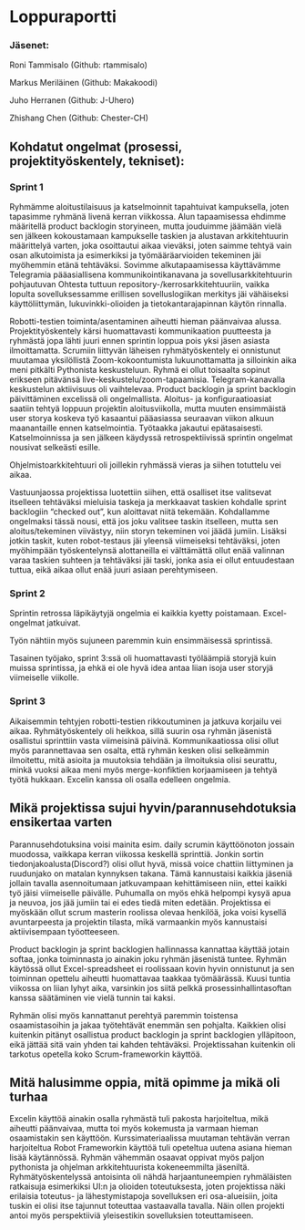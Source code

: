 # Loppuraportti 

### Jäsenet: 

Roni Tammisalo (Github: rtammisalo) 

Markus Meriläinen (Github: Makakoodi) 

Juho Herranen (Github: J-Uhero) 

Zhishang Chen (Github: Chester-CH) 

 

## Kohdatut ongelmat (prosessi, projektityöskentely, tekniset): 

### Sprint 1 

Ryhmämme aloitustilaisuus ja katselmoinnit tapahtuivat kampuksella, joten tapasimme ryhmänä livenä kerran viikkossa. Alun tapaamisessa ehdimme määritellä product backlogin storyineen, mutta jouduimme jäämään vielä sen jälkeen kokoustamaan kampukselle taskien ja alustavan arkkitehtuurin määrittelyä varten, joka osoittautui aikaa vieväksi, joten saimme tehtyä vain osan alkutoimista ja esimerkiksi ja työmääräarvioiden tekeminen jäi myöhemmin etänä tehtäväksi. Sovimme alkutapaamisessa käyttävämme Telegramia pääasiallisena kommunikointikanavana ja sovellusarkkitehtuurin pohjautuvan Ohtesta tuttuun repository-/kerrosarkkitehtuuriin, vaikka lopulta sovelluksessamme erillisen sovelluslogiikan merkitys jäi vähäiseksi käyttöliittymän, lukuvinkki-olioiden ja tietokantarajapinnan käytön rinnalla.  

Robotti-testien toiminta/asentaminen aiheutti hieman päänvaivaa alussa. Projektityöskentely kärsi huomattavasti kommunikaation puutteesta ja ryhmästä jopa lähti juuri ennen sprintin loppua pois yksi jäsen asiasta ilmoittamatta. Scrumiin liittyvän läheisen ryhmätyöskentely ei onnistunut muutamaa yksilöllistä Zoom-kokoontumista lukuunottamatta ja silloinkin aika meni pitkälti Pythonista keskusteluun. Ryhmä ei ollut toisaalta sopinut erikseen pitävänsä live-keskustelu/zoom-tapaamisia. Telegram-kanavalla keskustelun aktiivisuus oli vaihtelevaa. Product backlogin ja sprint backlogin päivittäminen excelissä oli ongelmallista. Aloitus- ja konfiguraatioasiat  saatiin tehtyä loppuun projektin aloitusviikolla, mutta muuten ensimmäistä user storya koskeva työ kasaantui pääasiassa seuraavan viikon alkuun maanantaille ennen katselmointia. Työtaakka jakautui epätasaisesti. Katselmoinnissa ja sen jälkeen käydyssä retrospektiivissä sprintin ongelmat nousivat selkeästi esille. 

Ohjelmistoarkkitehtuuri oli joillekin ryhmässä vieras ja siihen totuttelu vei aikaa. 

Vastuunjaossa projektissa luotettiin siihen, että osalliset itse valitsevat itselleen tehtäväksi mieluisia taskeja ja merkkaavat taskien kohdalle sprint backlogiin “checked out”, kun aloittavat niitä tekemään. Kohdallamme ongelmaksi tässä nousi, että jos joku valitsee taskin itselleen, mutta sen aloitus/tekeminen viivästyy, niin storyn tekeminen voi jäädä jumiin. Lisäksi jotkin taskit, kuten robot-testaus jäi yleensä viimeiseksi tehtäväksi, joten myöhimpään työskentelynsä alottaneilla ei välttämättä ollut enää valinnan varaa taskien suhteen ja tehtäväksi jäi taski, jonka asia ei ollut entuudestaan tuttua, eikä aikaa ollut enää juuri asiaan perehtymiseen.
 

### Sprint 2

Sprintin retrossa läpikäytyjä ongelmia ei kaikkia kyetty poistamaan. Excel-ongelmat jatkuivat.

 Työn nähtiin myös sujuneen paremmin kuin ensimmäisessä sprintissä.

Tasainen työjako, sprint 3:ssä oli huomattavasti työläämpiä storyjä kuin muissa sprintissa, ja ehkä ei ole hyvä idea antaa liian isoja user storyjä viimeiselle viikolle.

### Sprint 3 

Aikaisemmin tehtyjen robotti-testien rikkoutuminen ja jatkuva korjailu vei aikaa. Ryhmätyöskentely oli heikkoa, sillä suurin osa ryhmän jäsenistä osallistui sprinttiin vasta viimeisinä päivinä. Kommunikaatiossa olisi ollut myös parannettavaa sen osalta, että ryhmän kesken olisi selkeämmin ilmoitettu, mitä asioita ja muutoksia tehdään ja ilmoituksia olisi seurattu, minkä vuoksi aikaa meni myös merge-konfiktien korjaamiseen ja tehtyä työtä hukkaan. Excelin kanssa oli osalla edelleen ongelmia. 

## Mikä projektissa sujui hyvin/parannusehdotuksia ensikertaa varten 

Parannusehdotuksina voisi mainita esim. daily scrumin käyttöönoton jossain muodossa, vaikkapa kerran viikossa keskellä sprinttiä. Jonkin sortin tiedonjakoalusta(Discord?) olisi ollut hyvä, missä voice chattiin liittyminen ja ruudunjako on matalan kynnyksen takana. Tämä kannustaisi kaikkia jäseniä jollain tavalla asennoitumaan jatkuvampaan kehittämiseen niin, ettei kaikki työ jäisi viimeiselle päivälle. Puhumalla on myös ehkä helpompi kysyä apua ja neuvoa, jos jää jumiin tai ei edes tiedä miten edetään. Projektissa ei myöskään ollut scrum masterin roolissa olevaa henkilöä, joka voisi kysellä avuntarpeesta ja projektin tilasta, mikä varmaankin myös kannustaisi aktiivisempaan työotteeseen. 

Product backlogin ja sprint backlogien hallinnassa kannattaa käyttää jotain softaa, jonka toiminnasta jo ainakin joku ryhmän jäsenistä tuntee. Ryhmän käytössä ollut Excel-spreadsheet ei roolissaan kovin hyvin onnistunut ja sen toiminnan opettelu aiheutti huomattavaa taakkaa työmäärässä. Kuusi tuntia viikossa on liian lyhyt aika, varsinkin jos siitä pelkkä prosessinhallintasoftan kanssa säätäminen vie vielä tunnin tai kaksi. 

Ryhmän olisi myös kannattanut perehtyä paremmin toistensa osaamistasoihin ja jakaa työtehtävät enemmän sen pohjalta. Kaikkien olisi kuitenkin pitänyt osallistua product backlogin ja sprint backlogien ylläpitoon, eikä jättää sitä vain yhden tai kahden tehtäväksi. Projektissahan kuitenkin oli tarkotus opetella koko Scrum-frameworkin käyttöä.

## Mitä halusimme oppia, mitä opimme ja mikä oli turhaa 

Excelin käyttöä ainakin osalla ryhmästä tuli pakosta harjoiteltua, mikä aiheutti päänvaivaa, mutta toi myös kokemusta ja varmaan hieman osaamistakin sen käyttöön. Kurssimateriaalissa muutaman tehtävän verran harjoiteltua Robot Frameworkin käyttöä tuli opeteltua uutena asiana hieman lisää käytännössä. Ryhmän vähemmän osaavat oppivat myös paljon pythonista ja ohjelman arkkitehtuurista kokeneemmilta jäseniltä. Ryhmätyöskentelyssä antoisinta oli nähdä harjaantuneempien ryhmäläisten ratkaisuja esimerkiksi UI:n ja olioiden toteutuksesta, joten projektissa näki erilaisia toteutus- ja lähestymistapoja sovelluksen eri osa-alueisiin, joita tuskin ei olisi itse tajunnut toteuttaa vastaavalla tavalla. Näin ollen projekti antoi myös perspektiiviä yleisestikin sovelluksien toteuttamiseen. 

